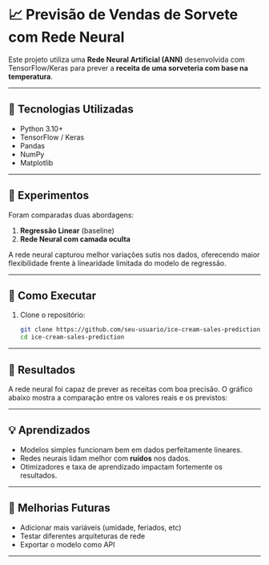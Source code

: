 # 📈 Previsão de Vendas de Sorvete com Rede Neural

Este projeto utiliza uma **Rede Neural Artificial (ANN)** desenvolvida com TensorFlow/Keras para prever a **receita de uma sorveteria com base na temperatura**.

---

## 🧠 Tecnologias Utilizadas

- Python 3.10+
- TensorFlow / Keras
- Pandas
- NumPy
- Matplotlib


---

## 🧪 Experimentos

Foram comparadas duas abordagens:

1. **Regressão Linear** (baseline)
2. **Rede Neural com camada oculta**

A rede neural capturou melhor variações sutis nos dados, oferecendo maior flexibilidade frente à linearidade limitada do modelo de regressão.

---

## 🚀 Como Executar

1. Clone o repositório:
   ```bash
   git clone https://github.com/seu-usuario/ice-cream-sales-prediction.git
   cd ice-cream-sales-prediction
   ```


---

## 📌 Resultados

A rede neural foi capaz de prever as receitas com boa precisão. O gráfico abaixo mostra a comparação entre os valores reais e os previstos:

 
---

## 💡 Aprendizados

- Modelos simples funcionam bem em dados perfeitamente lineares.
- Redes neurais lidam melhor com **ruídos** nos dados.
- Otimizadores e taxa de aprendizado impactam fortemente os resultados.

---

## 🔄 Melhorias Futuras

- Adicionar mais variáveis (umidade, feriados, etc)
- Testar diferentes arquiteturas de rede
- Exportar o modelo como API

---
